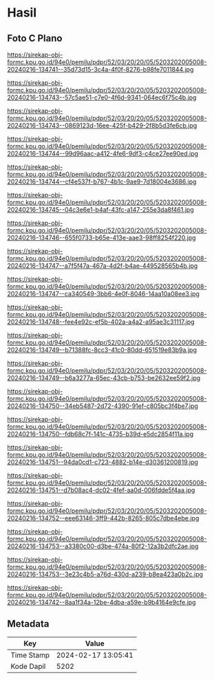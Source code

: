 # Hasil

## Foto C Plano

https://sirekap-obj-formc.kpu.go.id/94e0/pemilu/pdpr/52/03/20/20/05/5203202005008-20240216-134741--35d73d15-3c4a-4f0f-8276-b98fe7011844.jpg

https://sirekap-obj-formc.kpu.go.id/94e0/pemilu/pdpr/52/03/20/20/05/5203202005008-20240216-134743--57c5ae51-c7e0-4f6d-9341-064ec6f75c4b.jpg

https://sirekap-obj-formc.kpu.go.id/94e0/pemilu/pdpr/52/03/20/20/05/5203202005008-20240216-134743--0869123d-16ee-425f-b429-2f8b5d3fe6cb.jpg

https://sirekap-obj-formc.kpu.go.id/94e0/pemilu/pdpr/52/03/20/20/05/5203202005008-20240216-134744--99d96aac-a412-4fe6-9df3-c4ce27ee90ed.jpg

https://sirekap-obj-formc.kpu.go.id/94e0/pemilu/pdpr/52/03/20/20/05/5203202005008-20240216-134744--cf4e537f-b767-4b1c-9ae9-7d18004e3686.jpg

https://sirekap-obj-formc.kpu.go.id/94e0/pemilu/pdpr/52/03/20/20/05/5203202005008-20240216-134745--04c3e6e1-b4af-43fc-a147-255e3da8f461.jpg

https://sirekap-obj-formc.kpu.go.id/94e0/pemilu/pdpr/52/03/20/20/05/5203202005008-20240216-134746--655f0733-b65e-413e-aae3-98ff8254f220.jpg

https://sirekap-obj-formc.kpu.go.id/94e0/pemilu/pdpr/52/03/20/20/05/5203202005008-20240216-134747--a7f5f47a-467a-4d2f-b4ae-449528565b4b.jpg

https://sirekap-obj-formc.kpu.go.id/94e0/pemilu/pdpr/52/03/20/20/05/5203202005008-20240216-134747--ca340549-3bb6-4e0f-8046-14aa10a08ee3.jpg

https://sirekap-obj-formc.kpu.go.id/94e0/pemilu/pdpr/52/03/20/20/05/5203202005008-20240216-134748--fee4e92c-ef5b-402a-a4a2-a95ae3c31117.jpg

https://sirekap-obj-formc.kpu.go.id/94e0/pemilu/pdpr/52/03/20/20/05/5203202005008-20240216-134749--b71388fc-8cc3-41c0-80dd-651519e83b9a.jpg

https://sirekap-obj-formc.kpu.go.id/94e0/pemilu/pdpr/52/03/20/20/05/5203202005008-20240216-134749--b6a3277a-65ec-43cb-b753-be2632ee59f2.jpg

https://sirekap-obj-formc.kpu.go.id/94e0/pemilu/pdpr/52/03/20/20/05/5203202005008-20240216-134750--34eb5487-2d72-4390-91ef-c805bc3f4be7.jpg

https://sirekap-obj-formc.kpu.go.id/94e0/pemilu/pdpr/52/03/20/20/05/5203202005008-20240216-134750--fdb68c7f-141c-4735-b39d-e5dc2854f11a.jpg

https://sirekap-obj-formc.kpu.go.id/94e0/pemilu/pdpr/52/03/20/20/05/5203202005008-20240216-134751--94da0cd1-c723-4882-b14e-d30361200819.jpg

https://sirekap-obj-formc.kpu.go.id/94e0/pemilu/pdpr/52/03/20/20/05/5203202005008-20240216-134751--d7b08ac4-dc02-4fef-aa0d-006fdde5f4aa.jpg

https://sirekap-obj-formc.kpu.go.id/94e0/pemilu/pdpr/52/03/20/20/05/5203202005008-20240216-134752--eee63146-3ff9-442b-8265-805c7dbe4ebe.jpg

https://sirekap-obj-formc.kpu.go.id/94e0/pemilu/pdpr/52/03/20/20/05/5203202005008-20240216-134753--a3380c00-d3be-474a-80f2-12a3b2dfc2ae.jpg

https://sirekap-obj-formc.kpu.go.id/94e0/pemilu/pdpr/52/03/20/20/05/5203202005008-20240216-134753--3e23c4b5-a76d-430d-a239-b8ea423a0b2c.jpg

https://sirekap-obj-formc.kpu.go.id/94e0/pemilu/pdpr/52/03/20/20/05/5203202005008-20240216-134742--8aa1f34a-12be-4dba-a59e-b9b4164e9cfe.jpg


## Metadata

| Key        | Value               |
| ---------- | ------------------- |
| Time Stamp | 2024-02-17 13:05:41 |
| Kode Dapil | 5202                |



